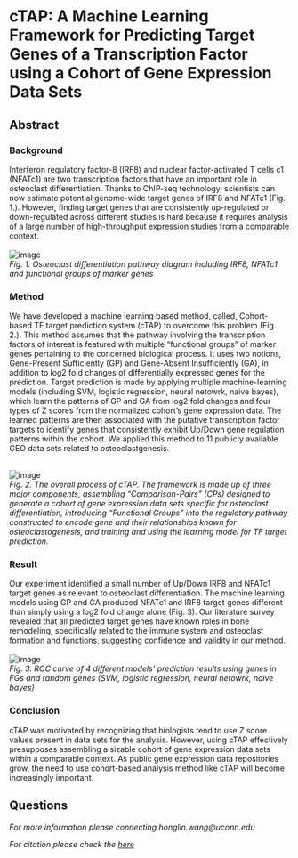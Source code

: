 # cTAP: A Machine Learning Framework for Predicting Target Genes of a Transcription Factor using a Cohort of Gene Expression Data Sets

## Abstract 
### Background
Interferon regulatory factor-8 (IRF8) and nuclear factor-activated T cells c1 (NFATc1) are two transcription factors that have an important role in osteoclast differentiation. Thanks to ChIP-seq technology, scientists can now estimate potential genome-wide target genes of IRF8 and NFATc1 (Fig. 1.). However, finding target genes that are consistently up-regulated or down-regulated across different studies is hard because it requires analysis of a large number of high-throughput expression studies from a comparable context.<br>
<br>
![image](https://user-images.githubusercontent.com/114254986/215354217-d9d4381d-3614-47b8-b0ac-235cde8c4a42.png)<br>
*Fig. 1. Osteoclast differentiation pathway diagram including IRF8, NFATc1 and functional groups of marker genes*




### Method
We have developed a machine learning based method, called, Cohort-based TF target prediction system (cTAP) to overcome this problem (Fig. 2.). This method assumes that the pathway involving the transcription factors of interest is featured with multiple “functional groups” of marker genes pertaining to the concerned biological process. It uses two notions, Gene-Present Sufficiently (GP) and Gene-Absent Insufficiently (GA), in addition to log2 fold changes of differentially expressed genes for the prediction. Target prediction is made by applying multiple machine-learning models (including SVM, logistic regression, neural netowrk, naive bayes), which learn the patterns of GP and GA from log2 fold changes and four types of Z scores from the normalized cohort’s gene expression data. The learned patterns are then associated with the putative transcription factor targets to identify genes that consistently exhibit Up/Down gene regulation patterns within the cohort. We applied this method to 11 publicly available GEO data sets related to osteoclastgenesis.<br>
  <br>

![image](https://user-images.githubusercontent.com/114254986/215354237-5a525e42-2ea3-41d0-b871-3e2380353b09.png)<br>
*Fig. 2. The overall process of cTAP. The  framework is made up of three major components, assembling “Comparison-Pairs” (CPs) designed to generate a cohort of gene expression data sets specific for osteoclast differentiation, introducing “Functional Groups” into the regulatory pathway constructed to encode gene and their relationships known for osteoclastogenesis, and training and using the learning model for TF target prediction.*


### Result
Our experiment identified a small number of Up/Down IRF8 and NFATc1 target genes as relevant to osteoclast differentiation. The machine learning models using GP and GA produced NFATc1 and IRF8 target genes different than simply using a log2 fold change alone (Fig. 3). Our literature survey revealed that all predicted target genes have known roles in bone remodeling, specifically related to the immune system and osteoclast formation and functions, suggesting confidence and validity in our method.<br>
<br>
![image](https://user-images.githubusercontent.com/114254986/215354868-b8879bde-462f-4a9e-9ae1-0f0e461bfed7.png)<br>
*Fig. 3. ROC curve of 4 different models’ prediction results using genes in FGs and random genes (SVM, logistic regression, neural netowrk, naive bayes)*


### Conclusion
cTAP was motivated by recognizing that biologists tend to use Z score values present in data sets for the analysis. However, using cTAP effectively presupposes assembling a sizable cohort of gene expression data sets within a comparable context. As public gene expression data repositories grow, the need to use cohort-based analysis method like cTAP will become increasingly important.


## Questions
<p><em>For more information please connecting honglin.wang@uconn.edu</em></p>
<p><em>For citation please check the <a href="https://bmcgenomics.biomedcentral.com/articles/10.1186/s12864-021-08159-z">here</a></p>
